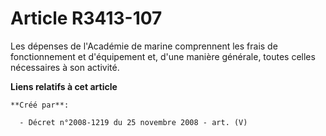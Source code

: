 # Article R3413-107

Les dépenses de l'Académie de marine comprennent les frais de fonctionnement et d'équipement et, d'une manière générale,
toutes celles nécessaires à son activité.

**Liens relatifs à cet article**

	**Créé par**:

	  - Décret n°2008-1219 du 25 novembre 2008 - art. (V)
